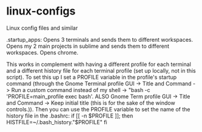linux-configs
=============

Linux config files and similar


.startup_apps:
Opens 3 terminals and sends them to different workspaces.
Opens my 2 main projects in sublime and sends them to different workspaces.
Opens chrome.

This works in complement with having a different profile for each terminal and a different history file for each
terminal profile (set up locally, not in this script). To set this up I set a PROFILE variable in the profile's
startup command (through the Gnome Terminal profile GUI -> Title and Command -> Run a custom command instead of my shell ->
"bash -c 'PROFILE=main_profile exec bash'. ALSO Gnome Term profile GUI -> Title and Command ->
Keep initial title (this is for the sake of the window controls.)). Then you can use the PROFILE variable to set the
name of the history file in the .bashrc:
if [[ -n $PROFILE ]]; then
  HISTFILE=~/.bash_history."$PROFILE"
fi
